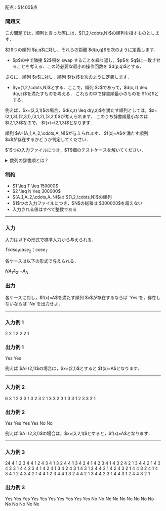 
<div>

<span>

<span>

<p>
配点 : $1400$点
</p>

<div>

<section>

### **問題文**

<p>
この問題では，順列と言った際には，$(1,2,\cdots,N)$の順列を指すものとします．
</p>

<p>
$2$つの順列 $p,q$に対し，それらの距離 $d(p,q)$を次のように定義します．
</p>

<ul>

<li>
$p$の中で隣接 $2$項を swap することを繰り返し，$p$を $q$に一致させることを考える．この時必要な最小の操作回数を $d(p,q)$とする．
</li>

</ul>

<p>
さらに，順列 $x$に対し，順列 $f(x)$を次のように定義します．
</p>

<ul>

<li>
$y=(1,2,\cdots,N)$とする．ここで，順列 $z$であって，$d(x,z) \leq d(y,z)$を満たすものを考える．
これらの中で辞書順最小のものを $f(x)$とする．
</li>

</ul>

<p>
例えば，$x=(2,3,1)$の場合，$d(x,z) \leq d(y,z)$を満たす順列としては，$z=(2,1,3),(2,3,1),(3,1,2),(3,2,1)$が考えられます．
このうち辞書順最小なのは $(2,1,3)$なので， $f(x)=(2,1,3)$となります．
</p>

<p>
順列 $A=(A_1,A_2,\cdots,A_N)$が与えられます．
$f(x)=A$を満たす順列 $x$が存在するかどうか判定してください．
</p>

<p>
$1$つの入力ファイルにつき，$T$個のテストケースを解いてください．
</p>

<details>

<summary>
数列の辞書順とは？
</summary>

<p>
相異なる数列 $S$と数列 $T$の大小を判定するアルゴリズムを以下に説明します。 
</p>

<p>
以下では $S$の $i$番目の要素を $S_i$のように表します。また、 $S$が $T$より辞書順で小さい場合は $S \lt T$、大きい場合は $S \gt T$と表します。
</p>

<ol>

<li>
$S$と $T$のうち長さが短い方の文字列の長さを $L$とします。$i=1,2,\dots,L$に対して $S_i$と $T_i$が一致するか調べます。 
</li>

<li>
$S_i \neq T_i$である $i$が存在する場合、そのような $i$のうち最小のものを $j$とします。そして、$S_j$と $T_j$を比較して、 $S_j$が $T_j$より（数として）小さい場合は $S \lt T$、大きい場合は $S \gt T$と決定して、アルゴリズムを終了します。 
</li>

<li>
$S_i \neq T_i$である $i$が存在しない場合、 $S$と $T$の長さを比較して、$S$が $T$より短い場合は $S \lt T$、長い場合は $S \gt T$と決定して、アルゴリズムを終了します。 
</li>

</ol>

</details>

</section>

</div>

<div>

<section>

### **制約**

<ul>

<li>
$1 \leq T \leq 150000$
</li>

<li>
$2 \leq N \leq 300000$
</li>

<li>
$(A_1,A_2,\cdots,A_N)$は $(1,2,\cdots,N)$の順列
</li>

<li>
$1$つの入力ファイルにつき，$N$の総和は $300000$を超えない
</li>

<li>
入力される値はすべて整数である
</li>

</ul>

</section>

</div>

---

<div>

<div>

<section>

### **入力**

<p>
入力は以下の形式で標準入力から与えられる．
</p>

<div>

$T$$case_1$$case_2$$\vdots$$case_T$
</div>

<p>
各ケースは以下の形式で与えられる．
</p>

<div>

$N$$A_1$$A_2$$\cdots$$A_N$
</div>

</section>

</div>

<div>

<section>

### **出力**

<p>
各ケースに対し，$f(x)=A$を満たす順列 $x$が存在するならば `Yes`を，存在しないならば `No`を出力せよ．
</p>

</section>

</div>

</div>

---

<div>

<section>

### **入力例 1**

<div>

2
2
1 2
2
2 1

</div>

</section>

</div>

<div>

<section>

### **出力例 1**

<div>

Yes
Yes

</div>

<p>
例えば $A=(2,1)$の場合は，$x=(2,1)$とすると $f(x)=A$となります．
</p>

</section>

</div>

---

<div>

<section>

### **入力例 2**

<div>

6
3
1 2 3
3
1 3 2
3
2 1 3
3
2 3 1
3
3 1 2
3
3 2 1

</div>

</section>

</div>

<div>

<section>

### **出力例 2**

<div>

Yes
Yes
Yes
Yes
No
No

</div>

<p>
例えば $A=(2,3,1)$の場合は，$x=(3,2,1)$とすると，$f(x)=A$となります．
</p>

</section>

</div>

---

<div>

<section>

### **入力例 3**

<div>

24
4
1 2 3 4
4
1 2 4 3
4
1 3 2 4
4
1 3 4 2
4
1 4 2 3
4
1 4 3 2
4
2 1 3 4
4
2 1 4 3
4
2 3 1 4
4
2 3 4 1
4
2 4 1 3
4
2 4 3 1
4
3 1 2 4
4
3 1 4 2
4
3 2 1 4
4
3 2 4 1
4
3 4 1 2
4
3 4 2 1
4
4 1 2 3
4
4 1 3 2
4
4 2 1 3
4
4 2 3 1
4
4 3 1 2
4
4 3 2 1

</div>

</section>

</div>

<div>

<section>

### **出力例 3**

<div>

Yes
Yes
Yes
Yes
Yes
Yes
Yes
Yes
Yes
Yes
No
No
No
No
No
No
No
No
No
No
No
No
No
No

</div>

</section>

</div>

</span>

</span>

</div>
